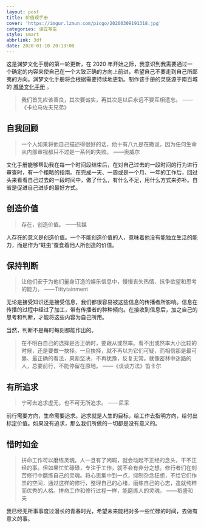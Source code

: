 ```yaml
---
layout: post
title: 价值观手册
cover: 'https://imgur.lzmun.com/picgo/20200309191318.jpg'
categories: 读立写生
style: smart
abbrlink: 3df
date: 2020-01-10 20:13:00
---
```


这是渊梦文化手册的第一轮更新，在 2020 年开始之际，我意识到我需要通过一个确定的内容来使自己在一个大致正确的方向上前进，希望自己不要走到自己所鄙夷的方向。渊梦文化手册将会根据需要持续地更新。制作该手册的灵感源于南百城的 [城堡文化手册](https://chengbaoyuedu.cn/2019/10/02/%e5%9f%8e%e5%a0%a1%e6%96%87%e5%8c%96%e6%89%8b%e5%86%8c/) 。

>我们首先应该善良，其次要诚实，再其次是以后永远不要互相遗忘。
>——《卡拉马佐夫兄弟》
## 自我回顾
>一个人如果将他自己描述得很好的话，他十有八九是在撒谎，因为任何生命从内部审视都只不过是一系列的失败。
>——奥威尔

文化手册能够帮助我在每一个时间段结束后，在对自己过去的一段时间的行为进行审查时，有一个粗略的指南。在完成一天、一周或是一个月、一年的工作后，回过头来看看自己过去的一段时间中，做了什么，有什么不足，用什么方式来弥补。自省是促进自己进步的最好方式。

## 创造价值
>存在，创造价值。
>——软媒

人存在的意义是创造价值。一个不能创造价值的人，意味着他没有能独立生活的能力，而是作为“蛀虫”蚕食着他人所创造的价值。

## 保持判断
>让他们安于为他们量身订造的娱乐信息中，慢慢丧失热情、抗争欲望和思考的能力。
>——Tittytainment

无论是接受知识还是接受信息，我们都很容易被这些信息的传播者所影响。信息在传播的过程中经过了加工，带有传播者的种种倾向。在接收到信息后，加之自己的思考和判断，才能将这些内容为自己所用。

当然，判断不是每时每刻都能作出的。

>在不明白自己的选择是否正确时，要跟从或然率。看不出或然率大小比较的时候，还是要做一抉择。一旦抉择，就不再以为它们可疑，而相信那是最可靠、最正确的看法，果断坚决，不再犹豫，反复无常。就像密林中迷路的人，总要前行，不能停留在原地。
>——《谈谈方法》笛卡尔
## 有所追求
>宁可去追求虚无，也不可无所追求。
>——尼采

前行需要方向，生命需要追求。追求就是人生的目标，给工作去指明方向，给付出标定价值。如果没有追求，那么我们所做的一切都是没有意义的。

## 惜时如金
>拼命工作可以磨练灵魂。人一旦有了闲暇，就会动起不正经的念头，干不正经的事。但如果忙忙碌碌，专注于工作，就不会有非分之想。修行者们在刻苦修行中磨练自己的灵魂。将心思集中到一点，抑制杂念狂想，不给它们作祟的空间，通过这样的修行，整理自己的心绪，磨练自己的心志，造就纯粹而优秀的人格。拼命工作和修行过程一样，能磨练人的灵魂。
>——稻盛和夫

我已经无所事事度过漫长的青春时光，希望未来能相对多一些忙碌的时间，去做有意义的事。

